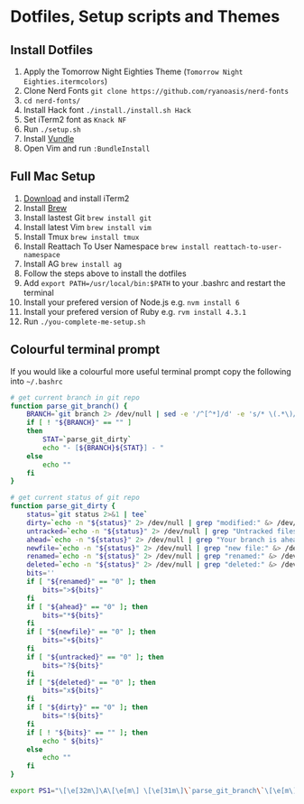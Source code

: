# Dotfiles, Setup scripts and Themes

## Install Dotfiles
  1. Apply the Tomorrow Night Eighties Theme (`Tomorrow Night Eighties.itermcolors`)
  2. Clone Nerd Fonts `git clone https://github.com/ryanoasis/nerd-fonts`
  3. `cd nerd-fonts/`
  4. Install Hack font `./install./install.sh Hack`
  5. Set iTerm2 font as `Knack NF`
  6. Run `./setup.sh`
  7. Install [Vundle](https://github.com/VundleVim/Vundle.vim)
  8. Open Vim and run `:BundleInstall`

## Full Mac Setup
  1. [Download](https://www.iterm2.com) and install iTerm2
  2. Install [Brew](https://brew.sh)
  3. Install lastest Git `brew install git`
  4. Install latest Vim `brew install vim` 
  5. Install Tmux `brew install tmux`
  6. Install Reattach To User Namespace `brew install reattach-to-user-namespace`
  7. Install AG `brew install ag`
  8. Follow the steps above to install the dotfiles
  9. Add `export PATH=/usr/local/bin:$PATH` to your .bashrc and restart the terminal
  10. Install your prefered version of Node.js e.g. `nvm install 6`
  11. Install your prefered version of Ruby e.g. `rvm install 4.3.1`
  12. Run `./you-complete-me-setup.sh`

## Colourful terminal prompt
If you would like a colourful more useful terminal prompt copy the following into `~/.bashrc`

```bash
# get current branch in git repo
function parse_git_branch() {
	BRANCH=`git branch 2> /dev/null | sed -e '/^[^*]/d' -e 's/* \(.*\)/\1/'`
	if [ ! "${BRANCH}" == "" ]
	then
		STAT=`parse_git_dirty`
		echo "- [${BRANCH}${STAT}] - "
	else
		echo ""
	fi
}

# get current status of git repo
function parse_git_dirty {
	status=`git status 2>&1 | tee`
	dirty=`echo -n "${status}" 2> /dev/null | grep "modified:" &> /dev/null; echo "$?"`
	untracked=`echo -n "${status}" 2> /dev/null | grep "Untracked files" &> /dev/null; echo "$?"`
	ahead=`echo -n "${status}" 2> /dev/null | grep "Your branch is ahead of" &> /dev/null; echo "$?"`
	newfile=`echo -n "${status}" 2> /dev/null | grep "new file:" &> /dev/null; echo "$?"`
	renamed=`echo -n "${status}" 2> /dev/null | grep "renamed:" &> /dev/null; echo "$?"`
	deleted=`echo -n "${status}" 2> /dev/null | grep "deleted:" &> /dev/null; echo "$?"`
	bits=''
	if [ "${renamed}" == "0" ]; then
		bits=">${bits}"
	fi
	if [ "${ahead}" == "0" ]; then
		bits="*${bits}"
	fi
	if [ "${newfile}" == "0" ]; then
		bits="+${bits}"
	fi
	if [ "${untracked}" == "0" ]; then
		bits="?${bits}"
	fi
	if [ "${deleted}" == "0" ]; then
		bits="x${bits}"
	fi
	if [ "${dirty}" == "0" ]; then
		bits="!${bits}"
	fi
	if [ ! "${bits}" == "" ]; then
		echo " ${bits}"
	else
		echo ""
	fi
}

export PS1="\[\e[32m\]\A\[\e[m\] \[\e[31m\]\`parse_git_branch\`\[\e[m\]\[\e[34m\]\w\[\e[m\] => "
```
